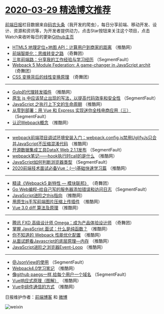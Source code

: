 # [2020-03-29 精选博文推荐](https://toutiao.qdkfweb.cn/date/2020/03/29)

[前端日报](https://qdkfweb.cn/c/news)栏目数据来自[码农头条](https://toutiao.qdkfweb.cn/)（我开发的爬虫），每日分享前端、移动开发、设计、资源和资讯等，为开发者提供动力，点击Star按钮来关注这个项目，点击Watch来收听每日的更新[Github主页](https://github.com/kujian/frontendDaily)
* [HTML5 地理定位+地图 API：计算用户到商家的距离](https://toutiao.qdkfweb.cn/140367.html) （推酷网）
* [前端智能化：思维转变之路](https://toutiao.qdkfweb.cn/140390.html) （奇舞团）
* [三年前端路：分享我的工作经验与学习经历](https://toutiao.qdkfweb.cn/140350.html) （SegmentFault）
* [Webpack 5 Module Federation: A game-changer in JavaScript archit](https://toutiao.qdkfweb.cn/140392.html) （奇舞团）
* [CSS 变换背后的线性变换原理](https://toutiao.qdkfweb.cn/140393.html) （奇舞团）

***
* [Gulp的代理转发插件](https://toutiao.qdkfweb.cn/140373.html) （推酷网）
* [原生 js 中应该禁止出现的写法，以提高代码效率和安全性](https://toutiao.qdkfweb.cn/140354.html) （SegmentFault）
* [JavaScript 之执行上下文的生命周期](https://toutiao.qdkfweb.cn/140376.html) （推酷网）
* [从零到部署：用 Vue 和 Express 实现迷你全栈电商应用（三）](https://toutiao.qdkfweb.cn/140355.html) （SegmentFault）
* [认识Webpack概念](https://toutiao.qdkfweb.cn/140366.html) （推酷网）

***
* [webpack前端项目调试环境安装入门：webpack.config.js禁用UglifyJs只合并JavaScript不压缩混淆代码](https://toutiao.qdkfweb.cn/140377.html) （推酷网）
* [开源数据集成工具DataX Web 2.1.1发布](https://toutiao.qdkfweb.cn/140356.html) （SegmentFault）
* [webpack笔记——hook执行时call的是什么](https://toutiao.qdkfweb.cn/140378.html) （推酷网）
* [JavaScript如何判断浏览器类型](https://toutiao.qdkfweb.cn/140357.html) （SegmentFault）
* [2020前端技术面试必备Vue：(一)基础快速学习篇](https://toutiao.qdkfweb.cn/140368.html) （推酷网）

***
* [精读《Webpack5 新特性 — 模块联邦》](https://toutiao.qdkfweb.cn/140389.html) （奇舞团）
* [Go Web编程&#8211;给自己写的服务器添加错误和访问日志](https://toutiao.qdkfweb.cn/140358.html) （SegmentFault）
* [JavaScript进阶之this指向](https://toutiao.qdkfweb.cn/140369.html) （推酷网）
* [用原生js手写前端图片压缩上传插件](https://toutiao.qdkfweb.cn/140359.html) （推酷网）
* [Vue 3.0 diff 算法及原理](https://toutiao.qdkfweb.cn/140370.html) （推酷网）

***
* [腾讯 FXD 高级设计师 Omega：成为产品体验设计师](https://toutiao.qdkfweb.cn/140391.html) （奇舞团）
* [掌握 JavaScript 面试：什么是纯函数？](https://toutiao.qdkfweb.cn/140360.html) （推酷网）
* [你不知道的 Webpack 性能优化配置](https://toutiao.qdkfweb.cn/140371.html) （推酷网）
* [从面试题看Javascript的底层原理&#8212;内存](https://toutiao.qdkfweb.cn/140361.html) （推酷网）
* [JavaScript进阶之浏览器Event-Loop](https://toutiao.qdkfweb.cn/140372.html) （推酷网）

***
* [@JsonView的使用](https://toutiao.qdkfweb.cn/140351.html) （SegmentFault）
* [Webpack4.0学习笔记](https://toutiao.qdkfweb.cn/140362.html) （推酷网）
* [像github paegs一样,给每个用户一个域名](https://toutiao.qdkfweb.cn/140352.html) （SegmentFault）
* [Vue响应式原理（图解）](https://toutiao.qdkfweb.cn/140363.html) （推酷网）
* [Vue中组件通信的方式](https://toutiao.qdkfweb.cn/140374.html) （推酷网）

日报维护作者：[前端博客](https://qdkfweb.cn/) 和 [微博](https://qdkfweb.cn/go/weibo)

![weixin](https://user-images.githubusercontent.com/3055447/38468989-651132ac-3b80-11e8-8e6b-15122322a9d7.png)